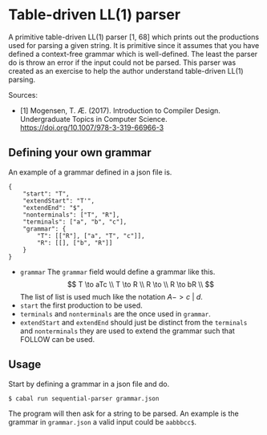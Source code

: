 # Table-driven LL(1) parser
A primitive table-driven LL(1) parser [1, 68] which prints out the productions used for parsing a
given string. It is primitive since it assumes that you have defined a context-free grammar which is
well-defined. The least the parser do is throw an error if the input could not be parsed. This
parser was created as an exercise to help the author understand table-driven LL(1) parsing.

Sources:

- [1] Mogensen, T. Æ. (2017). Introduction to Compiler Design. Undergraduate Topics in Computer Science. https://doi.org/10.1007/978-3-319-66966-3

## Defining your own grammar

An example of a grammar defined in a json file is.
```
{
    "start": "T",
    "extendStart": "T'",
    "extendEnd": "$",
    "nonterminals": ["T", "R"],
    "terminals": ["a", "b", "c"],
    "grammar": {
        "T": [["R"], ["a", "T", "c"]],
        "R": [[], ["b", "R"]]
    }
}
```

* `grammar`
  The `grammar` field would define a grammar like this.
  $$
  T \to aTc \\
  T \to R \\
  R \to  \\
  R \to bR \\ 
  $$
  The list of list is used much like the notation $A -> c \:| \:d$.
* `start` the first production to be used.
* `terminals` and `nonterminals` are the once used in `grammar`.
* `extendStart` and `extendEnd` should just be distinct from the `terminals` and `nonterminals` they
  are used to extend the grammar such that FOLLOW can be used.

## Usage
Start by defining a grammar in a json file and do.
```
$ cabal run sequential-parser grammar.json
```
The program will then ask for a string to be parsed. An example is the grammar in `grammar.json` a
valid input could be `aabbbcc$`.
